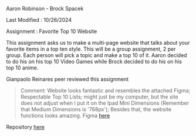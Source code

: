 Aaron Robinson - Brock Spacek

Last Modified : 10/26/2024

Assignment : Favorite Top 10 Website

This assignment asks us to make a multi-page website that talks about your favorite items in a top ten style. This will be a group assignment, 2 per group. Each person will pick a topic and make a top 10 of it. Aaron decided to do his on his top 10 Video Games while Brock decided to do his on his top 10 anime.

Gianpaolo Reinares peer reviewed this assignment
> Comment: Website looks fantastic and resembles the attached Figma; Respectable Top 10 Lists; might just be my computer, but the site does not adjust when I put it on the Ipad Mini Dimensions (Remember that Medium Dimensions is '768px'); Besides that, the website functions looks amazing.
Figma [here](https://www.figma.com/design/xn0VX62lypcz94maXb38nP/TopTenAaronandBrock?node-id=0-1&t=NQkMDvuIHb4Ow66w-1)

Repository [here](https://github.com/wraithio/P2FavTopTen)